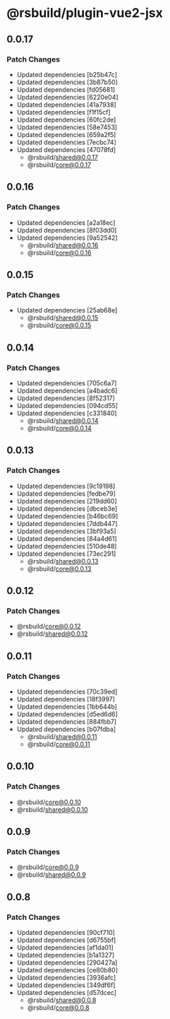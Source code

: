 # @rsbuild/plugin-vue2-jsx

## 0.0.17

### Patch Changes

- Updated dependencies [b25b47c]
- Updated dependencies [3b87b50]
- Updated dependencies [fd05681]
- Updated dependencies [6220e04]
- Updated dependencies [41a7938]
- Updated dependencies [f1f15cf]
- Updated dependencies [60fc2de]
- Updated dependencies [58e7453]
- Updated dependencies [659a2f5]
- Updated dependencies [7ecbc74]
- Updated dependencies [47078fd]
  - @rsbuild/shared@0.0.17
  - @rsbuild/core@0.0.17

## 0.0.16

### Patch Changes

- Updated dependencies [a2a18ec]
- Updated dependencies [8f03dd0]
- Updated dependencies [9a52542]
  - @rsbuild/shared@0.0.16
  - @rsbuild/core@0.0.16

## 0.0.15

### Patch Changes

- Updated dependencies [25ab68e]
  - @rsbuild/shared@0.0.15
  - @rsbuild/core@0.0.15

## 0.0.14

### Patch Changes

- Updated dependencies [705c6a7]
- Updated dependencies [a4badc6]
- Updated dependencies [8f52317]
- Updated dependencies [094cd55]
- Updated dependencies [c331840]
  - @rsbuild/shared@0.0.14
  - @rsbuild/core@0.0.14

## 0.0.13

### Patch Changes

- Updated dependencies [9c19198]
- Updated dependencies [fedbe79]
- Updated dependencies [219dd60]
- Updated dependencies [dbceb3e]
- Updated dependencies [b46bc69]
- Updated dependencies [7ddb447]
- Updated dependencies [3bf93a5]
- Updated dependencies [84a4d61]
- Updated dependencies [510de48]
- Updated dependencies [73ec291]
  - @rsbuild/shared@0.0.13
  - @rsbuild/core@0.0.13

## 0.0.12

### Patch Changes

- @rsbuild/core@0.0.12
- @rsbuild/shared@0.0.12

## 0.0.11

### Patch Changes

- Updated dependencies [70c39ed]
- Updated dependencies [18f3997]
- Updated dependencies [1bb644b]
- Updated dependencies [d5ed6d6]
- Updated dependencies [884fbb7]
- Updated dependencies [b07fdba]
  - @rsbuild/shared@0.0.11
  - @rsbuild/core@0.0.11

## 0.0.10

### Patch Changes

- @rsbuild/core@0.0.10
- @rsbuild/shared@0.0.10

## 0.0.9

### Patch Changes

- @rsbuild/core@0.0.9
- @rsbuild/shared@0.0.9

## 0.0.8

### Patch Changes

- Updated dependencies [90cf710]
- Updated dependencies [d6755bf]
- Updated dependencies [af1da01]
- Updated dependencies [b1a1327]
- Updated dependencies [290427a]
- Updated dependencies [ce80b80]
- Updated dependencies [3936afc]
- Updated dependencies [349df6f]
- Updated dependencies [d57dcec]
  - @rsbuild/shared@0.0.8
  - @rsbuild/core@0.0.8

